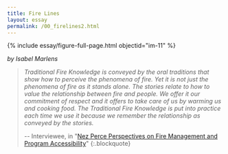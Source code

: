 ```yaml
---
title: Fire Lines
layout: essay
permalink: /00_firelines2.html
---
```


{% include essay/figure-full-page.html objectid="im-11" %}

*by Isabel Marlens*

> *Traditional Fire Knowledge is conveyed by the oral traditions that show how to perceive the phenomena of fire. Yet it is not just the phenomena of fire as it stands alone. The stories relate to how to value the relationship between fire and people. We offer it our commitment of respect and it offers to take care of us by warming us and cooking food. The Traditional Fire Knowledge is put into practice each time we use it because we remember the relationship as conveyed by the stories.*
>
> -- Interviewee, in "[Nez Perce Perspectives on Fire Management and Program Accessibility](https://rex.libraries.wsu.edu/esploro/outputs/99900525150601842)"
{:.blockquote}